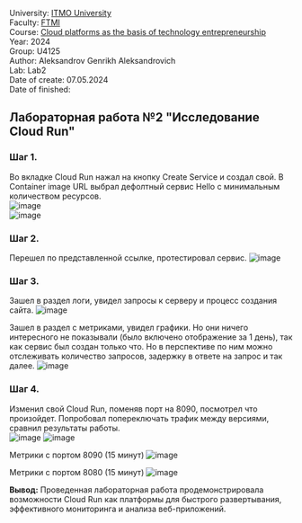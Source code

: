 University: [ITMO University](https://itmo.ru/ru/) \
Faculty: [FTMI](https://ftmi.itmo.ru) \
Course: [Cloud platforms as the basis of technology entrepreneurship](https://itmo-ict-faculty.github.io/cloud-platforms-as-the-basis-of-technology-entrepreneurship/) \
Year: 2024 \
Group: U4125 \
Author: Aleksandrov Genrikh Aleksandrovich \
Lab: Lab2 \
Date of create: 07.05.2024 \
Date of finished: 

## Лабораторная работа №2 "Исследование Cloud Run"
### Шаг 1.
Во вкладке Cloud Run нажал на кнопку Create Service и создал свой. В Container image URL выбрал дефолтный сервис Hello с минимальным количеством ресурсов.  \
![image](https://github.com/genrikhlamar/2023_2024-cloud-platforms-as-the-basis-of-technology-entrepreneurship-u4125-aleksandrov_g_a/assets/164926677/46f12cd7-313e-46fd-85c8-deba4028a654) \
![image](https://github.com/genrikhlamar/2023_2024-cloud-platforms-as-the-basis-of-technology-entrepreneurship-u4125-aleksandrov_g_a/assets/164926677/dfa2232c-a9fa-4871-bdd2-1687d2d4e408) 

### Шаг 2.
Перешел по представленной ссылке, протестировал сервис.
![image](https://github.com/genrikhlamar/2023_2024-cloud-platforms-as-the-basis-of-technology-entrepreneurship-u4125-aleksandrov_g_a/assets/164926677/439a089f-8ab3-409d-815a-aed8f01ba5a9) 

### Шаг 3.
Зашел в раздел логи, увидел запросы к серверу и процесс создания сайта.
![image](https://github.com/genrikhlamar/2023_2024-cloud-platforms-as-the-basis-of-technology-entrepreneurship-u4125-aleksandrov_g_a/assets/164926677/de66fc69-1a2f-408e-880a-a69f30472be9)

Зашел в раздел с метриками, увидел графики. Но они ничего интересного не показывали (было включено отображение за 1 день), так как сервис был создан только что. Но в перспективе по ним можно отслеживать количество запросов, задержку в ответе на запрос и так далее.
![image](https://github.com/genrikhlamar/2023_2024-cloud-platforms-as-the-basis-of-technology-entrepreneurship-u4125-aleksandrov_g_a/assets/164926677/78db1bfd-e3f9-42a0-8761-959f904e30a6)

### Шаг 4.
Изменил свой Cloud Run, поменяв порт на 8090, посмотрел что произойдет. Попробовал попереключать трафик между версиями, сравнил результаты работы. \
![image](https://github.com/genrikhlamar/2023_2024-cloud-platforms-as-the-basis-of-technology-entrepreneurship-u4125-aleksandrov_g_a/assets/164926677/2c3218ff-dee4-4551-9fc0-6e08511d1094)
![image](https://github.com/genrikhlamar/2023_2024-cloud-platforms-as-the-basis-of-technology-entrepreneurship-u4125-aleksandrov_g_a/assets/164926677/49420ae0-0181-47b6-ad04-acf4d691cc37) 

Метрики с портом 8090 (15 минут) 
![image](https://github.com/genrikhlamar/2023_2024-cloud-platforms-as-the-basis-of-technology-entrepreneurship-u4125-aleksandrov_g_a/assets/164926677/8f50df13-ec3e-46b8-95f9-6a77c642ba68) 

Метрики с портом 8080 (15 минут) 
![image](https://github.com/genrikhlamar/2023_2024-cloud-platforms-as-the-basis-of-technology-entrepreneurship-u4125-aleksandrov_g_a/assets/164926677/06cf691b-1ad7-468a-90bc-493beb9953a2) 

**Вывод:** Проведенная лабораторная работа продемонстрировала возможности Cloud Run как платформы для быстрого развертывания, эффективного мониторинга и анализа веб-приложений. 
